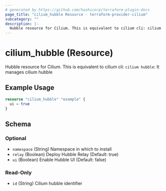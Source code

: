 ```yaml
---
# generated by https://github.com/hashicorp/terraform-plugin-docs
page_title: "cilium_hubble Resource - terraform-provider-cilium"
subcategory: ""
description: |-
  Hubble resource for Cilium. This is equivalent to cilium cli: cilium hubble: It manages cilium hubble
---
```


# cilium_hubble (Resource)

Hubble resource for Cilium. This is equivalent to cilium cli: `cilium hubble`: It manages cilium hubble

## Example Usage

```terraform
resource "cilium_hubble" "example" {
  ui = true
}
```

<!-- schema generated by tfplugindocs -->
## Schema

### Optional

- `namespace` (String) Namespace in which to install
- `relay` (Boolean) Deploy Hubble Relay (Default: true)
- `ui` (Boolean) Enable Hubble UI (Default: false)

### Read-Only

- `id` (String) Cilium hubble identifier
